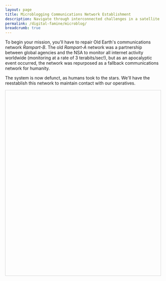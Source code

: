 ```yaml
---
layout: page
title: Microblogging Communications Network Establishment
description: Navigate through interconnected challenges in a satellite communication network
permalink: /digital-famine/microblog/
breadcrumb: true
---
```


To begin your mission, you'll have to repair Old Earth's communications network *Rampart-B*. The old *Rampart-A* network was a partnership between global agencies and the NSA to monitor all internet activity worldwide (monitoring at a rate of 3 terabits/sec!), but as an apocalyptic event occurred, the network was repurposed as a fallback communications network for humanity.

The system is now defunct, as humans took to the stars. We'll have the reestablish this network to maintain contact with our operatives.

<!--Vis Network Style-->
<style type="text/css">
    #comm_network {
        width: 100%;
        height: 600px;
        border: 1px solid lightgray;
    }

    /* description card shown on node hover */
    #comm_network .node-card {
        position: absolute;
        pointer-events: none;
        display: none;
        min-width: 220px;
        max-width: 320px;
        background: rgba(20,20,20,0.95);
        color: #fff;
        border-radius: 6px;
        box-shadow: 0 6px 18px rgba(0,0,0,0.5);
        padding: 10px;
        z-index: 9999;
        font-family: Arial, sans-serif;
        font-size: 13px;
    }
    #comm_network .node-card img {
        width: 100%;
        height: auto;
        border-radius: 4px;
        margin-bottom: 8px;
    }
    #comm_network .node-card .tags {
        margin-top: 8px;
        display: flex;
        flex-wrap: wrap;
        gap: 6px;
    }
    #comm_network .node-card .tag {
        background: rgba(255,255,255,0.08);
        padding: 4px 8px;
        border-radius: 12px;
        font-size: 11px;
    }
</style>

<!--Vis Network Container-->
<div id="comm_network"></div>

<!--Vis Network Dependency-->
<script type="text/javascript" src="https://unpkg.com/vis-network/standalone/umd/vis-network.min.js"></script>

<!--Microblog Communication Network -->
<script>
    const defaultImgUrl = "https://upload.wikimedia.org/wikipedia/commons/9/95/Globe_eye_icon.svg"
    // create a network
    var container = document.getElementById('comm_network');

    // create an array with nodes
    var nodes = new vis.DataSet([
        {id: 1, label: 'API blog', url: '{{ base.siteurl }}/digital-famine/microblog/APIblogs/', title: 'Open Node 1',
         image: defaultImgUrl,
         longTitle: 'Comm Relay Alpha',
         description: 'Primary uplink relay. Repairs required to restore long-range comms.',
         tags: ['relay','priority-high']},
        {id: 2, label: 'PII quiz', url: '{{ base.siteurl }}/digital-famine/microblog/mcq/', title: 'Open Node 2',
         image: defaultImgUrl,
         longTitle: 'Tactical Beacon Beta',
         description: 'Short-range beacon used for local operative coordination.',
         tags: ['beacon','local']},
        {id: 3, label: 'Microblog', url: '{{ base.siteurl }}/digital-famine/microblog/microb', title: 'Open Node 3',
         image: defaultImgUrl,
         longTitle: 'Orbital Hub Gamma',
         description: 'Orbital hub with degraded power systems.',
         tags: ['orbital','maintenance']},
        {id: 4, label: 'Hints', url: '{{ base.siteurl }}/digital-famine/microblog/hints/', title: 'Open Node 4',
         image: defaultImgUrl,
         longTitle: 'Ground Station Delta',
         description: 'Ground station for southern hemisphere coverage.',
         tags: ['ground','coverage']},
        {id: 5, label: 'Node 5', url: '{{ base.siteurl }}/digital-famine/microblog/', title: 'Open Node 5',
         image: defaultImgUrl,
         longTitle: 'Backup Array Epsilon',
         description: 'Cold backup array; bring spare modules to reactivate.',
         tags: ['backup','spare-parts']}
    ]);

    // create an array with edges
    var edges = new vis.DataSet([
        {from: 1, to: 3},
        {from: 1, to: 2},
        {from: 2, to: 4},
        {from: 2, to: 5}
    ]);

    // provide the data in the vis format
    var data = {
        nodes: nodes,
        edges: edges
    };
    var options = {
        height: '100%',
        width: '100%',
        nodes: {
            shape: 'circle',
            color: {
                background: 'grey',
                border: 'transparent',
                hover: {
                    background: 'lightgrey',
                    border: 'black'
                }
            },
            size: 25,
            fixed: {
                x: false,
                y: false
            },
            font: {
                color: 'white',
                size: 14,
                face: 'arial'
            }
        },
        edges: {
            color: {
                color: 'white',
                highlight: 'yellow'
            },
            width: 2,
            smooth: {
                type: 'continuous'
            }
        },
        physics: {
            enabled: true
        },
        interaction: {
            hover: true,
            zoomView: false,
            dragView: true,
            dragNodes: true
        },
        layout: {
            improvedLayout: true
        }
    };

    // initialize network
    var network = new vis.Network(container, data, options);

    // fit the network to view all nodes at default zoom
    network.fit();

    // create hover card element and append inside the container
    var card = document.createElement('div');
    card.className = 'node-card';
    container.style.position = container.style.position || 'relative';
    container.appendChild(card);

    function renderCard(node) {
        if (!node) return '';
        var imgHtml = node.image ? '<img src="'+node.image+'" alt="'+(node.longTitle||node.label)+'">' : '';
        var title = node.longTitle || node.label || '';
        var desc = node.description || '';
        var tags = (node.tags || []).map(function(t){ return '<span class="tag">'+t+'</span>'; }).join('');
        return imgHtml + '<div class="title"><strong>'+title+'</strong></div>' +
               '<div class="desc">'+desc+'</div>' +
               (tags ? '<div class="tags">'+tags+'</div>' : '');
    }

    // show card on hover
    network.on('hoverNode', function(params) {
        var nodeId = params.node;
        var node = nodes.get(nodeId);
        if (!node) return;
        card.innerHTML = renderCard(node);
        // try to get DOM event (vis may wrap it)
        var ev = params.event && (params.event.srcEvent || params.event);
        var rect = container.getBoundingClientRect();
        var clientX = (ev && ev.clientX) || (ev && ev.x) || (rect.left + rect.width/2);
        var clientY = (ev && ev.clientY) || (ev && ev.y) || (rect.top + rect.height/2);
        // position card relative to container
        card.style.left = Math.min(rect.width - 10, (clientX - rect.left) + 12) + 'px';
        card.style.top  = Math.min(rect.height - 10, (clientY - rect.top) + 12) + 'px';
        card.style.display = 'block';
    });

    // hide card when pointer leaves node
    network.on('blurNode', function() {
        card.style.display = 'none';
    });

    // keep card hidden on drag start and show again on dragEnd if needed
    network.on('dragStart', function() { card.style.display = 'none'; });
    network.on('dragEnd', function(params) {
        // if pointer is over node after drag, show again
        if (params.nodes && params.nodes.length) {
            var node = nodes.get(params.nodes[0]);
            if (node) {
                card.innerHTML = renderCard(node);
                card.style.display = 'block';
            }
        }
    });

    // open node URL on click in same tab
    network.on('click', function (params) {
        if (params.nodes.length) {
            var nodeId = params.nodes[0];
            var node = nodes.get(nodeId);
            if (node && node.url) {
                // navigate in same tab
                window.location.href = node.url;
            }
        }
    });
</script>
